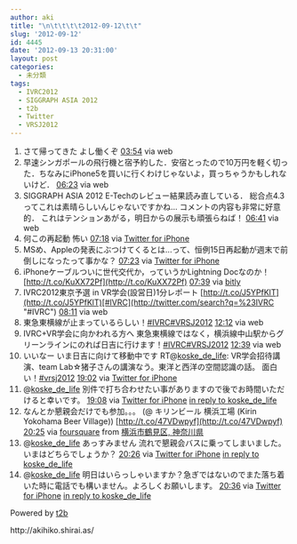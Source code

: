 ```yaml
---
author: aki
title: "\n\t\t\t\t2012-09-12\t\t"
slug: '2012-09-12'
id: 4445
date: '2012-09-13 20:31:00'
layout: post
categories:
  - 未分類
tags:
  - IVRC2012
  - SIGGRAPH ASIA 2012
  - t2b
  - Twitter
  - VRSJ2012
---
```


<div xmlns:georss="http://www.georss.org/georss">

1.  <span><span>さて帰ってきた よし働くぞ</span> <span>[<span>03:54</span>](http://twitter.com/o_ob/status/245898082145943553) <span>via web</span></span></span>
2.  <span><span>早速シンガポールの飛行機と宿予約した．安宿とったので10万円を軽く切った．ちなみにiPhone5を買いに行くわけじゃないよ，買っちゃうかもしれないけど．</span> <span>[<span>06:23</span>](http://twitter.com/o_ob/status/245935712451584000) <span>via web</span></span></span>
3.  <span><span>SIGGRAPH ASIA 2012 E-Techのレビュー結果読み直している． 総合点4.3ってこれは素晴らしいんじゃないですかね… コメントの内容も非常に好意的． これはテンションあがる，明日からの展示も頑張らねば！</span> <span>[<span>06:41</span>](http://twitter.com/o_ob/status/245940282036727808) <span>via web</span></span></span>
4.  <span><span>何この再起動 怖い</span> <span>[<span>07:18</span>](http://twitter.com/o_ob/status/245949625041829889) <span>via [Twitter for iPhone](http://twitter.com/download/iphone)</span></span></span>
5.  <span><span>MSめ、Appleの発表にぶつけてくるとは...って、恒例15日再起動が週末で前倒しになったって事かな？</span> <span>[<span>07:23</span>](http://twitter.com/o_ob/status/245950709374255104) <span>via [Twitter for iPhone](http://twitter.com/download/iphone)</span></span></span>
6.  <span><span>iPhoneケーブルついに世代交代か，っていうかLightning Docなのか！ [http://t.co/KuXX72Pf](http://t.co/KuXX72Pf)</span> <span>[<span>07:39</span>](http://twitter.com/o_ob/status/245954809964929024) <span>via [bitly](http://bitly.com)</span></span></span>
7.  <span><span>IVRC2012東京予選 in VR学会(設営日)1分レポート [http://t.co/J5YPfKlT](http://t.co/J5YPfKlT)[#IVRC](http://twitter.com/search?q=%23IVRC "#IVRC")</span> <span>[<span>08:11</span>](http://twitter.com/o_ob/status/245962840341618688) <span>via web</span></span></span>
8.  <span><span>東急東横線が止まっているらしい！[#IVRC](http://twitter.com/search?q=%23IVRC "#IVRC")[#VRSJ2012](http://twitter.com/search?q=%23VRSJ2012 "#VRSJ2012")</span> <span>[<span>12:12</span>](http://twitter.com/o_ob/status/246023529403908097) <span>via web</span></span></span>
9.  <span><span>IVRC+VR学会に向かわれる方へ 東急東横線ではなく，横浜線中山駅からグリーンラインにのれば日吉に行けます！[#IVRC](http://twitter.com/search?q=%23IVRC "#IVRC")[#VRSJ2012](http://twitter.com/search?q=%23VRSJ2012 "#VRSJ2012")</span> <span>[<span>12:39</span>](http://twitter.com/o_ob/status/246030223848656896) <span>via web</span></span></span>
10.  <span><span>いいなー いま日吉に向けて移動中です RT@[koske_de_life](http://twitter.com/koske_de_life "koske_de_life"): VR学会招待講演、team Lab☆猪子さんの講演なう。東洋と西洋の空間認識の話。 面白い！[#vrsj2012](http://twitter.com/search?q=%23vrsj2012 "#vrsj2012")</span> <span>[<span>19:02</span>](http://twitter.com/o_ob/status/246126573135220737) <span>via [Twitter for iPhone](http://twitter.com/download/iphone)</span></span></span>
11.  <span><span>@[koske_de_life](http://twitter.com/koske_de_life "koske_de_life") 別件で打ち合わせたい事がありますので後でお時間いただけると幸いです。</span> <span>[<span>19:08</span>](http://twitter.com/o_ob/status/246128118304227330) <span>via [Twitter for iPhone](http://twitter.com/download/iphone)</span> [in reply to koske_de_life](http://twitter.com/koske_de_life/status/246127655966081025)</span></span>
12.  <span><span>なんとか懇親会だけでも参加。。。 (@ キリンビール 横浜工場 (Kirin Yokohama Beer Village)) [http://t.co/47VDwpyf](http://t.co/47VDwpyf)</span> <span>[<span>20:25</span>](http://twitter.com/o_ob/status/246147579178532864) <span>via [foursquare](http://foursquare.com)</span> from [横浜市鶴見区, 神奈川県<span></span>](http://maps.google.com/maps?q=35.49018197,139.66417640)</span></span>
13.  <span><span>@[koske_de_life](http://twitter.com/koske_de_life "koske_de_life") あっすみません 流れで懇親会バスに乗ってしまいました。いまはどちらでしょうか？</span> <span>[<span>20:26</span>](http://twitter.com/o_ob/status/246147859391578112) <span>via [Twitter for iPhone](http://twitter.com/download/iphone)</span> [in reply to koske_de_life](http://twitter.com/koske_de_life/status/246141264809041921)</span></span>
14.  <span><span>@[koske_de_life](http://twitter.com/koske_de_life "koske_de_life") 明日はいらっしゃいますか？急ぎではないのでまた落ち着いた時に電話でも構いません。よろしくお願いします。</span> <span>[<span>20:36</span>](http://twitter.com/o_ob/status/246150383473414144) <span>via [Twitter for iPhone](http://twitter.com/download/iphone)</span> [in reply to koske_de_life](http://twitter.com/koske_de_life/status/246149599432146944)</span></span>

</div>

Powered by [t2b](http://t2b.utilz.jp/)

<div>http://akihiko.shirai.as/</div>